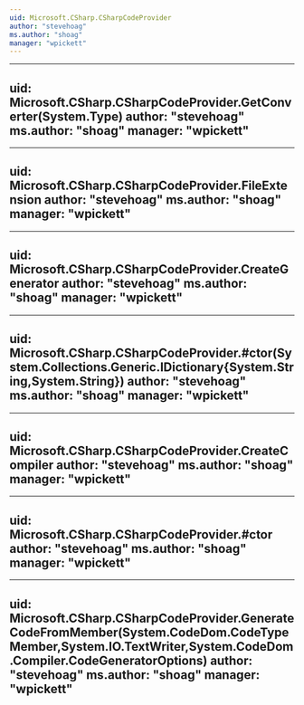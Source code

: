 ```yaml
---
uid: Microsoft.CSharp.CSharpCodeProvider
author: "stevehoag"
ms.author: "shoag"
manager: "wpickett"
---
```


---
uid: Microsoft.CSharp.CSharpCodeProvider.GetConverter(System.Type)
author: "stevehoag"
ms.author: "shoag"
manager: "wpickett"
---

---
uid: Microsoft.CSharp.CSharpCodeProvider.FileExtension
author: "stevehoag"
ms.author: "shoag"
manager: "wpickett"
---

---
uid: Microsoft.CSharp.CSharpCodeProvider.CreateGenerator
author: "stevehoag"
ms.author: "shoag"
manager: "wpickett"
---

---
uid: Microsoft.CSharp.CSharpCodeProvider.#ctor(System.Collections.Generic.IDictionary{System.String,System.String})
author: "stevehoag"
ms.author: "shoag"
manager: "wpickett"
---

---
uid: Microsoft.CSharp.CSharpCodeProvider.CreateCompiler
author: "stevehoag"
ms.author: "shoag"
manager: "wpickett"
---

---
uid: Microsoft.CSharp.CSharpCodeProvider.#ctor
author: "stevehoag"
ms.author: "shoag"
manager: "wpickett"
---

---
uid: Microsoft.CSharp.CSharpCodeProvider.GenerateCodeFromMember(System.CodeDom.CodeTypeMember,System.IO.TextWriter,System.CodeDom.Compiler.CodeGeneratorOptions)
author: "stevehoag"
ms.author: "shoag"
manager: "wpickett"
---
